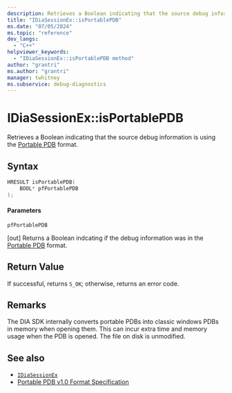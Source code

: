 ```yaml
---
description: Retrieves a Boolean indicating that the source debug information is using the Portable PDB format.
title: "IDiaSessionEx::isPortablePDB"
ms.date: "07/05/2024"
ms.topic: "reference"
dev_langs:
  - "C++"
helpviewer_keywords:
  - "IDiaSessionEx::isPortablePDB method"
author: "grantri"
ms.author: "grantri"
manager: twhitney
ms.subservice: debug-diagnostics
---
```


# IDiaSessionEx::isPortablePDB

Retrieves a Boolean indicating that the source debug information is using the [Portable PDB](https://github.com/dotnet/runtime/blob/main/docs/design/specs/PortablePdb-Metadata.md) format.

## Syntax

```C++
HRESULT isPortablePDB(
    BOOL* pfPortablePDB
);
```

#### Parameters

 `pfPortablePDB`

[out] Returns a Boolean indcating if the debug information was in the [Portable PDB](https://github.com/dotnet/runtime/blob/main/docs/design/specs/PortablePdb-Metadata.md) format.

## Return Value

 If successful, returns `S_OK`; otherwise, returns an error code.

## Remarks

The DIA SDK internally converts portable PDBs into classic windows PDBs in memory when opening them. This can incur extra time and memory usage when the PDB is opened. The file on disk is unmodified.

## See also

- [`IDiaSessionEx`](../../debugger/debug-interface-access/idiasessionex.md)
- [Portable PDB v1.0 Format Specification](https://github.com/dotnet/runtime/blob/main/docs/design/specs/PortablePdb-Metadata.md)
